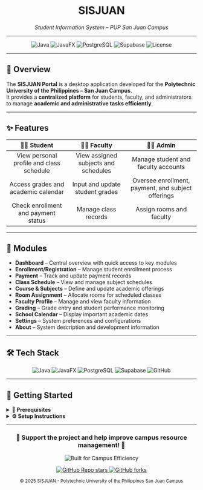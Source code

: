 <h1 align="center">SISJUAN</h1>
<p align="center"><em>Student Information System – PUP San Juan Campus</em></p>

---

<div align="center">
  <img src="https://img.shields.io/badge/Language-Java-orange" alt="Java">
  <img src="https://img.shields.io/badge/Framework-JavaFX-blue" alt="JavaFX">
  <img src="https://img.shields.io/badge/Database-PostgreSQL-336791?logo=postgresql&logoColor=white" alt="PostgreSQL">
  <img src="https://img.shields.io/badge/Hosted%20On-Supabase-3ECF8E?logo=supabase&logoColor=white" alt="Supabase">
  <img src="https://img.shields.io/badge/License-Academic-lightgrey" alt="License">
</div>

---

## 📖 Overview  

The **SISJUAN Portal** is a desktop application developed for the **Polytechnic University of the Philippines – San Juan Campus**.  
It provides a **centralized platform** for students, faculty, and administrators to manage **academic and administrative tasks efficiently**.  

---

## ✨ Features  

| 👩‍🎓 Student | 👨‍🏫 Faculty | 🧑‍💼 Admin |
|:---:|:---:|:---:|
| View personal profile and class schedule | View assigned subjects and schedules | Manage student and faculty accounts |
| Access grades and academic calendar | Input and update student grades | Oversee enrollment, payment, and subject offerings |
| Check enrollment and payment status | Manage class records | Assign rooms and faculty |

---

## 📂 Modules  

- **Dashboard** – Central overview with quick access to key modules  
- **Enrollment/Registration** – Manage student enrollment process  
- **Payment** – Track and update payment records  
- **Class Schedule** – View and manage subject schedules  
- **Course & Subjects** – Define and update academic offerings  
- **Room Assignment** – Allocate rooms for scheduled classes  
- **Faculty Profile** – Manage and view faculty information  
- **Grading** – Grade entry and student performance monitoring  
- **School Calendar** – Display important academic dates  
- **Settings** – System preferences and configurations  
- **About** – System description and development information  

---

## 🛠️ Tech Stack  

<p align="center">
  <img src="https://img.shields.io/badge/Java-007396?style=for-the-badge&logo=openjdk&logoColor=white" alt="Java">
  <img src="https://img.shields.io/badge/JavaFX-2C2255?style=for-the-badge&logo=java&logoColor=white" alt="JavaFX">
  <img src="https://img.shields.io/badge/PostgreSQL-316192?style=for-the-badge&logo=postgresql&logoColor=white" alt="PostgreSQL">
  <img src="https://img.shields.io/badge/Supabase-3FCF8E?style=for-the-badge&logo=supabase&logoColor=white" alt="Supabase">
  <img src="https://img.shields.io/badge/GitHub-181717?style=for-the-badge&logo=github&logoColor=white" alt="GitHub">
</p>

---

## 🚀 Getting Started  

<details>
  <summary><b>📌 Prerequisites</b></summary>

- Java JDK 17 or higher  
- JavaFX SDK  
- PostgreSQL or Supabase credentials  
- Java IDE (e.g., IntelliJ IDEA)  
</details>

<details>
  <summary><b>⚙️ Setup Instructions</b></summary>

1. Clone the repository:  
   ```bash
   git clone https://github.com/PUPSJ-BSIT-2-1/SISJUAN.git
2. Open the project in your IDE.
3. Configure the database connection in the config file or controller.
4. Add JavaFX libraries to your project setup.
5. Run the main application class.
</details>

---

<div align="center">

  <h3>📢 Support the project and help improve campus resource management! 📢</h3>

  <p>
    <img 
      src="https://img.shields.io/badge/Built for-Campus Efficiency-blue?style=for-the-badge" 
      alt="Built for Campus Efficiency">
  </p>

  <p>
    <a href="https://github.com/PUPSJ-BSIT-2-1/SISJUAN/stargazers">
      <img 
        src="https://img.shields.io/github/stars/PUPSJ-BSIT-2-1/SISJUAN?style=social" 
        alt="GitHub Repo stars">
    </a>
    <a href="https://github.com/PUPSJ-BSIT-2-1/SISJUAN/network/members">
      <img 
        src="https://img.shields.io/github/forks/PUPSJ-BSIT-2-1/SISJUAN?style=social" 
        alt="GitHub forks">
    </a>
  </p>

  <sub>© 2025 SISJUAN - Polytechnic University of the Philippines San Juan Campus</sub>

</div>

